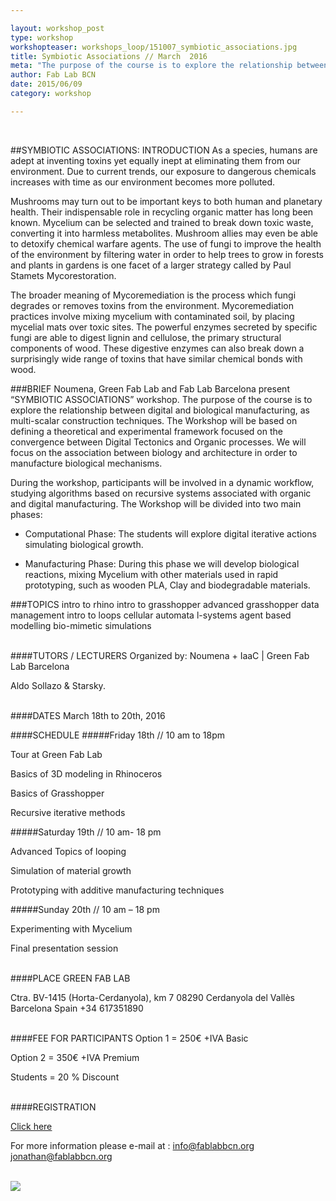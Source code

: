 ```yaml
---

layout: workshop_post
type: workshop
workshopteaser: workshops_loop/151007_symbiotic_associations.jpg
title: Symbiotic Associations // March  2016
meta: "The purpose of the course is to explore the relationship between digital and biological manufacturing, as multi-scalar construction techniques. The Workshop will be based on defining a theoretical and experimental framework focused on the convergence between Digital Tectonics and Organic processes. We will focus on the association between biology and architecture in order to manufacture biological mechanisms."
author: Fab Lab BCN
date: 2015/06/09
category: workshop

---
```


<br>

##SYMBIOTIC ASSOCIATIONS: INTRODUCTION
As a species, humans are adept at inventing toxins yet equally inept at eliminating them from our environment. Due to current trends, our exposure to dangerous chemicals increases with time as our environment becomes more polluted.

Mushrooms may turn out to be important keys to both human and planetary health. Their indispensable role in recycling organic matter has long been known. Mycelium can be selected and trained to break down toxic waste, converting it into harmless metabolites. Mushroom allies may even be able to detoxify chemical warfare agents. The use of fungi to improve the health of the environment by filtering water in order to help trees to grow in forests and plants in gardens is one facet of a larger strategy called by Paul Stamets Mycorestoration.

The broader meaning of Mycoremediation is the process which fungi degrades or removes toxins from the environment. Mycoremediation practices involve mixing mycelium with contaminated soil, by placing mycelial mats over toxic sites. The powerful enzymes secreted by specific fungi are able to digest lignin and cellulose, the primary structural components of wood. These digestive enzymes can also break down a surprisingly wide range of toxins that have similar chemical bonds with wood.

###BRIEF
Noumena, Green Fab Lab and Fab Lab Barcelona present “SYMBIOTIC ASSOCIATIONS” workshop. The purpose of the course is to explore the relationship between digital and biological manufacturing, as multi-scalar construction techniques. The Workshop will be based on defining a theoretical and experimental framework focused on the convergence between Digital Tectonics and Organic processes. We will focus on the association between biology and architecture in order to manufacture biological mechanisms.

During the workshop, participants will be involved in a dynamic workflow, studying algorithms based on recursive systems associated with organic and digital manufacturing. The Workshop will be divided into two main phases:

- Computational Phase: The students will explore digital iterative actions simulating biological growth.

- Manufacturing Phase:  During this phase we will develop biological reactions, mixing Mycelium with other materials used in rapid prototyping, such as wooden PLA, Clay and biodegradable materials.



###TOPICS
intro to rhino
intro to grasshopper
advanced grasshopper
data management
intro to loops
cellular automata
l-systems
agent based modelling
bio-mimetic simulations


<br>
####TUTORS / LECTURERS
Organized by: Noumena + IaaC | Green Fab Lab Barcelona

Aldo Sollazo & Starsky.


<br>
####DATES
March 18th to 20th, 2016

####SCHEDULE
#####Friday 18th // 10 am to 18pm

Tour at Green Fab Lab

Basics of 3D modeling in Rhinoceros

Basics of Grasshopper

Recursive iterative methods


#####Saturday 19th // 10 am- 18 pm

Advanced Topics of looping

Simulation of material growth

Prototyping with  additive manufacturing techniques


#####Sunday 20th // 10 am – 18 pm

Experimenting with Mycelium

Final presentation  session

<br>
####PLACE
GREEN FAB LAB

Ctra. BV-1415 (Horta-Cerdanyola), km 7 
08290 Cerdanyola del Vallès 
Barcelona 
Spain
+34 617351890 

<br>
####FEE FOR PARTICIPANTS
Option 1 = 250€ +IVA
Basic

Option 2 = 350€ +IVA
Premium

Students = 20 % Discount


<br>
####REGISTRATION 

<a target="_blank" href="http://valldaura.fikket.es/event/symbiotic-associations"><u>Click here</u></a>    


For more information please e-mail at :
info@fablabbcn.org
jonathan@fablabbcn.org



<br>

<img src="{{site.baseurl}}{{ site.url }}/img/workshops/workshops_loop/symbiotic-associations-2016-full.jpg">


